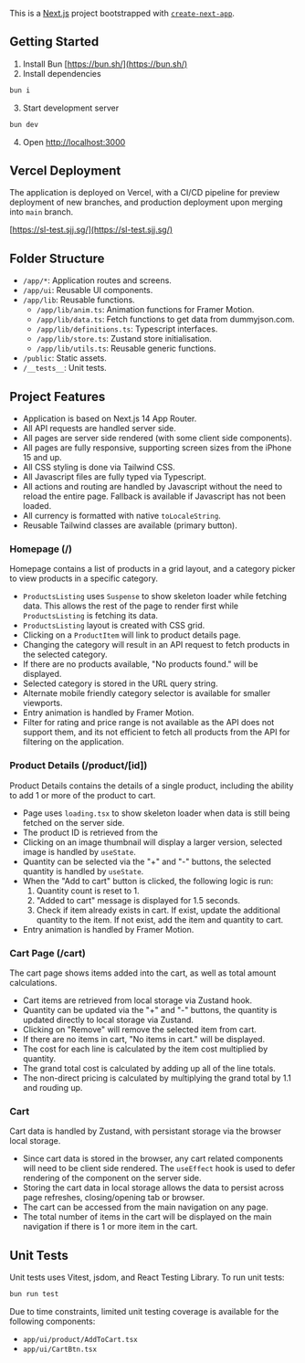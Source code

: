 This is a [Next.js](https://nextjs.org/) project bootstrapped with [`create-next-app`](https://github.com/vercel/next.js/tree/canary/packages/create-next-app).

## Getting Started

1. Install Bun [https://bun.sh/](https://bun.sh/)
2. Install dependencies

```bash
bun i
```

3. Start development server

```bash
bun dev
```

4. Open [http://localhost:3000](http://localhost:3000)

## Vercel Deployment

The application is deployed on Vercel, with a CI/CD pipeline for preview deployment of new branches, and production deployment upon merging into `main` branch.

[https://sl-test.sjj.sg/](https://sl-test.sjj.sg/)

## Folder Structure

- `/app/*`: Application routes and screens.
- `/app/ui`: Reusable UI components.
- `/app/lib`: Reusable functions.
  - `/app/lib/anim.ts`: Animation functions for Framer Motion.
  - `/app/lib/data.ts`: Fetch functions to get data from dummyjson.com.
  - `/app/lib/definitions.ts`: Typescript interfaces.
  - `/app/lib/store.ts`: Zustand store initialisation.
  - `/app/lib/utils.ts`: Reusable generic functions.
- `/public`: Static assets.
- `/__tests__`: Unit tests.

## Project Features

- Application is based on Next.js 14 App Router.
- All API requests are handled server side.
- All pages are server side rendered (with some client side components).
- All pages are fully responsive, supporting screen sizes from the iPhone 15 and up.
- All CSS styling is done via Tailwind CSS.
- All Javascript files are fully typed via Typescript.
- All actions and routing are handled by Javascript without the need to reload the entire page. Fallback is available if Javascript has not been loaded.
- All currency is formatted with native `toLocaleString`.
- Reusable Tailwind classes are available (primary button).

### Homepage (/)

Homepage contains a list of products in a grid layout, and a category picker to view products in a specific category.

- `ProductsListing` uses `Suspense` to show skeleton loader while fetching data. This allows the rest of the page to render first while `ProductsListing` is fetching its data.
- `ProductsListing` layout is created with CSS grid.
- Clicking on a `ProductItem` will link to product details page.
- Changing the category will result in an API request to fetch products in the selected category.
- If there are no products available, "No products found." will be displayed.
- Selected category is stored in the URL query string.
- Alternate mobile friendly category selector is available for smaller viewports.
- Entry animation is handled by Framer Motion.
- Filter for rating and price range is not available as the API does not support them, and its not efficient to fetch all products from the API for filtering on the application.

### Product Details (/product/[id])

Product Details contains the details of a single product, including the ability to add 1 or more of the product to cart.

- Page uses `loading.tsx` to show skeleton loader when data is still being fetched on the server side.
- The product ID is retrieved from the
- Clicking on an image thumbnail will display a larger version, selected image is handled by `useState`.
- Quantity can be selected via the "+" and "-" buttons, the selected quantity is handled by `useState`.
- When the "Add to cart" button is clicked, the following logic is run:
  1. Quantity count is reset to 1.
  2. "Added to cart" message is displayed for 1.5 seconds.
  3. Check if item already exists in cart. If exist, update the additional quantity to the item. If not exist, add the item and quantity to cart.
- Entry animation is handled by Framer Motion.

### Cart Page (/cart)

The cart page shows items added into the cart, as well as total amount calculations.

- Cart items are retrieved from local storage via Zustand hook.
- Quantity can be updated via the "+" and "-" buttons, the quantity is updated directly to local storage via Zustand.
- Clicking on "Remove" will remove the selected item from cart.
- If there are no items in cart, "No items in cart." will be displayed.
- The cost for each line is calculated by the item cost multiplied by quantity.
- The grand total cost is calculated by adding up all of the line totals.
- The non-direct pricing is calculated by multiplying the grand total by 1.1 and rouding up.

### Cart

Cart data is handled by Zustand, with persistant storage via the browser local storage.

- Since cart data is stored in the browser, any cart related components will need to be client side rendered. The `useEffect` hook is used to defer rendering of the component on the server side.
- Storing the cart data in local storage allows the data to persist across page refreshes, closing/opening tab or browser.
- The cart can be accessed from the main navigation on any page.
- The total number of items in the cart will be displayed on the main navigation if there is 1 or more item in the cart.

## Unit Tests

Unit tests uses Vitest, jsdom, and React Testing Library. To run unit tests:

```bash
bun run test
```

Due to time constraints, limited unit testing coverage is available for the following components:

- `app/ui/product/AddToCart.tsx`
- `app/ui/CartBtn.tsx`
